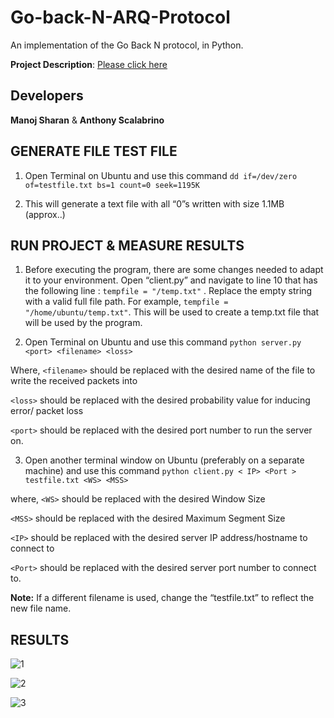 # Go-back-N-ARQ-Protocol

An implementation of the Go Back N protocol, in Python.

**Project Description**: [Please click here](https://github.com/gms298/Go-back-N-ARQ-Protocol/tree/master/Project%20Description)

## Developers

**Manoj Sharan** & **Anthony Scalabrino**

## GENERATE FILE TEST FILE

1.	Open Terminal on Ubuntu and use this command `dd if=/dev/zero of=testfile.txt bs=1 count=0 seek=1195K`
2.	This will generate a text file with all “0”s written with size 1.1MB (approx..)## RUN PROJECT & MEASURE RESULTS

1.	Before executing the program, there are some changes needed to adapt it to your environment. Open “client.py” and navigate to line 10 that has the following line :` tempfile = "/temp.txt" ` . Replace the empty string with a valid full file path. For example, ` tempfile = "/home/ubuntu/temp.txt" `. This will be used to create a temp.txt file that will be used by the program. 2.	Open Terminal on Ubuntu and use this command `python server.py <port> <filename> <loss>`  Where, `<filename>` should be replaced with the desired name of the file to write the received packets into  `<loss>` should be replaced with the desired probability value for inducing error/ packet loss  `<port>` should be replaced with the desired port number to run the server on.3.	Open another terminal window on Ubuntu (preferably on a separate machine) and use this command `python client.py < IP> <Port > testfile.txt <WS> <MSS>` where, `<WS>` should be replaced with the desired Window Size
 `<MSS>` should be replaced with the desired Maximum Segment Size
  `<IP>` should be replaced with the desired server IP address/hostname to connect to
  `<Port>` should be replaced with the desired server port number to connect to.**Note:** If a different filename is used, change the “testfile.txt” to reflect the new file name.

## RESULTS

![1](https://cloud.githubusercontent.com/assets/21252571/25644671/e51a932a-2f75-11e7-9872-e94e60aa4aeb.png)

![2](https://cloud.githubusercontent.com/assets/21252571/25644670/e517cad2-2f75-11e7-89f9-599840d32c3f.png)

![3](https://cloud.githubusercontent.com/assets/21252571/25644669/e517adfe-2f75-11e7-8865-2caf0d9b0761.png)
